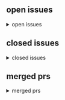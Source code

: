 <h2>open issues</h2>
<details>
<summary>open issues</summary>
<table>
<tr><td><b><a href="md/2025-04-01.43.issue.open.md" title="The.Big.Lebowski.1998.German.1040p.microHD.x264-RAIST&#10;&#10;#27&#10;&#10;9khz&#10;&#10;[Image]&#10;&#10;todo pyload&#10;&#10;preview downloading movies&#10;&#10;similar to&#10;https://github.com/distribyted/distribyted&#10;https://github.com/nwaples/rar&#10;">schlechte audioqualität</a></b><br>#43 opened on 2025-04-01 12:43 by milahu</td></tr>
<tr><td><b><a href="md/2025-03-31.42.issue.open.md" title="Harry.Potter.Movie.Collection.German.microHD.x264-RAIST&#10;&#10;    magnet:?xt=urn:btih:bb893cc581e0e64219a59079204571a24d195539&dn=Harry.Potter.Movie.Collection.German.microHD.x264-RAIST&xl=22671464022&tr=u&#10;">filme: Harry Potter (2001)</a></b><br>#42 opened on 2025-03-31 14:03 by milahu</td></tr>
<tr><td><b><a href="md/2025-03-30.41.issue.open.md" title="    magnet:?xt=urn:btih:dcbf03953799d35fc686541437e28467aa5d4bf2&dn=Animatrix.2003.German.800p.microHD.x264-RAIST&xl=2062904202&tr=udp%3A%2F%2F45.9.60.30%3A6969%2Fannounce&tr=udp%3A%2F%2F142.132.183.1&#10;">filme: The Matrix (1999)</a></b><br>#41 opened on 2025-03-30 13:36 by milahu</td></tr>
<tr><td><b><a href="md/2025-03-30.40.issue.open.md" title="aka: the brothers grimsby (2016)&#10;&#10;Der.Spion.und.sein.Bruder.2016.German.800p.microHD.x264-RAIST&#10;&#10;    magnet:?xt=urn:btih:4205f0be413637a4ae73f5dd2a44d818f6dc3d9a&dn=Der.Spion.und.sein.Bruder.2016.Germ&#10;">film: Der Spion und sein Bruder (2016)</a></b><br>#40 opened on 2025-03-30 13:35 by milahu</td></tr>
<tr><td><b><a href="md/2025-03-30.39.issue.open.md" title="continue #1&#10;&#10;todo: format magnet links, add to git&#10;&#10;source: byte.to&#10;&#10;    magnet:?xt=urn:btih:7a31429c4ec961642d6a4a36c1d5ab3fb16b1422&dn=12.Monkeys.1995.German.1080p.microHD.x264-RAIST&xl=2440594901&t&#10;">tempseeds 2</a></b><br>#39 opened on 2025-03-30 12:27 by milahu</td></tr>
<tr><td><b><a href="md/2025-03-30.38.issue.open.md" title="Orange.is.the.new.Black.Staffel.1.2013.German.microHD.x264-RAIST&#10;&#10;    magnet:?xt=urn:btih:6a6fb191e972805a41f7761ced01f84c550386ce&dn=Orange.is.the.new.Black.Staffel.1.2013.German.microHD.x264-RAIST&x&#10;">serie: Orange is the new Black (2013)</a></b><br>#38 opened on 2025-03-30 11:40 by milahu</td></tr>
<tr><td><b><a href="md/2025-03-30.37.issue.open.md" title="From-Dusk.till.Dawn.Staffel.1.2014.German.microHD.x264-RAIST&#10;&#10;    magnet:?xt=urn:btih:abbe80eed09482dbeb6e4e27ba6452f29c69e8af&dn=From-Dusk.till.Dawn.Staffel.1.2014.German.microHD.x264-RAIST&xl=935882&#10;">serie: From Dusk till Dawn (2014)</a></b><br>#37 opened on 2025-03-30 11:32 by milahu</td></tr>
<tr><td><b><a href="md/2025-03-30.36.issue.open.md" title="Forrest.Gump.1994.German.800p.microHD.x264-RAIST&#10;&#10;    magnet:?xt=urn:btih:2dffc41f24d9f91ac15e97ab68a6e7a3ba6beda7&dn=Forrest.Gump.1994.German.800p.microHD.x264-RAIST&xl=2892147441&tr=udp%3A%2F%2F45.9&#10;">film: Forrest Gump (1994)</a></b><br>#36 opened on 2025-03-30 11:03 by milahu</td></tr>
<tr><td><b><a href="md/2025-03-29.35.issue.open.md" title="Oldboy.2003.German.800p.microHD.x264-RAIST&#10;&#10;    magnet:?xt=urn:btih:1eba6b6155a42ffa752cf54d987c88a0bdcd3ca0&dn=Oldboy.2003.German.800p.microHD.x264-RAIST&xl=2264449049&tr=udp%3A%2F%2F45.9.60.30%3A696&#10;">film: Oldboy (2003)</a></b><br>#35 opened on 2025-03-29 19:58 by milahu</td></tr>
<tr><td><b><a href="md/2025-03-29.34.issue.open.md" title="Findet.Nemo.2003.German.1080p.microHD.x264-RAIST&#10;&#10;    magnet:?xt=urn:btih:d7ef9ba3cc5e197d38d29ca59a5dba2d2e4738d7&dn=Findet.Nemo.2003.German.1080p.microHD.x264-RAIST&xl=1893845733&tr=udp%3A%2F%2F45.9&#10;">film: Findet Nemo (2003)</a></b><br>#34 opened on 2025-03-29 19:21 by milahu</td></tr>
<tr><td><b><a href="md/2025-03-29.33.issue.open.md" title="Parasite.2019.German.800p.microHD.x264-RAIST&#10;&#10;    magnet:?xt=urn:btih:e5e489a48268db16c949f0783171a86bcaee4c4e&dn=Parasite.2019.German.800p.microHD.x264-RAIST&xl=2500745714&tr=udp%3A%2F%2F45.9.60.30%3&#10;">film: Parasite (2019)</a></b><br>#33 opened on 2025-03-29 17:58 by milahu</td></tr>
<tr><td><b><a href="md/2025-03-29.32.issue.open.md" title="Kill.Bill.Vol.1.2003.German.800p.microHD.x264-RAIST&#10;&#10;    magnet:?xt=urn:btih:ee7bfaabc51e92b075b15f0ce41cc5dbd208fc41&dn=Kill.Bill.Vol.1.2003.German.800p.microHD.x264-RAIST&xl=2250172475&tr=udp%3A%2F%&#10;">filme: Kill Bill (2003)</a></b><br>#32 opened on 2025-03-29 17:36 by milahu</td></tr>
<tr><td><b><a href="md/2025-03-29.31.issue.open.md" title="Fear.and.Loathing.in.Las.Vegas.DC.1998.German.800p.microHD.x264-RAIST&#10;&#10;    magnet:?xt=urn:btih:fe62599853a2f09e5b75ddbed5a0e01e38962f46&dn=Fear.and.Loathing.in.Las.Vegas.DC.1998.German.800p.microHD.x2&#10;">film: Fear and Loathing in Las Vegas (1998)</a></b><br>#31 opened on 2025-03-29 15:04 by milahu</td></tr>
<tr><td><b><a href="md/2025-03-29.30.issue.open.md" title="Men.in.Black.Movie.Collection.German.microHD.x264-RAIST&#10;&#10;    magnet:?xt=urn:btih:32fc6203ff84ec8e41191278e9d16b199f135425&dn=Men.in.Black.1997.German.1040p.microHD.x264-RAIST&xl=1827572500&tr=udp%3A%2&#10;">filme: Men In Black (1997)</a></b><br>#30 opened on 2025-03-29 14:55 by milahu</td></tr>
<tr><td><b><a href="md/2025-03-27.29.issue.open.md" title="1 TB -> 2 TB&#10;10 GBP -> 20 GBP pro monat&#10;&#10;https://pontus.feralhosting.com/milahu/Downloads/&#10;&#10;todo&#10;alle torrent file links ändern zu magnet links&#10;&#10;------------------------------------------------------&#10;">neuer server</a></b><br>#29 opened on 2025-03-27 19:22 by milahu</td></tr>
<tr><td><b><a href="md/2025-03-22.28.issue.open.md" title="Scary.Movie.Movie.Collection.German.microHD.x264-RAIST&#10;&#10;    https://erebus.feralhosting.com/milahu/Downloads/Scary.Movie.2.2001.German.1080p.microHD.x264-RAIST.torrent&#10;    https://erebus.feralhosting.&#10;">filme: Scary Movie (2000)</a></b><br>#28 opened on 2025-03-22 06:05 by milahu</td></tr>
<tr><td><b><a href="md/2025-03-21.27.issue.open.md" title="The.Big.Lebowski.1998.German.1040p.microHD.x264-RAIST&#10;&#10;schlechte audioqualität: 9 khz cutoff&#10;&#10;    magnet:?xt=urn:btih:046eed31a6936d14c447f310e8c846fc30c48ff2&dn=The.Big.Lebowski.1998.German.1040p.mi&#10;">film: The Big Lebowski (1998)</a></b><br>#27 opened on 2025-03-21 19:45 by milahu</td></tr>
<tr><td><b><a href="md/2025-03-21.26.issue.open.md" title="39.90.2007.German.800p.microHD.x264-RAIST&#10;&#10;aka: 99 Francs&#10;&#10;https://erebus.feralhosting.com/milahu/Downloads/39.90.2007.German.800p.microHD.x264-RAIST.torrent&#10;&#10;source: https://byte.to/category/MicroHD/&#10;">film: 39,90 (2007)</a></b><br>#26 opened on 2025-03-21 08:58 by milahu</td></tr>
<tr><td><b><a href="md/2025-03-21.25.issue.open.md" title="Sound.of.Freedom.2023.German.800p.microHD.x264-RAIST&#10;&#10;https://erebus.feralhosting.com/milahu/Downloads/Sound.of.Freedom.2023.German.800p.microHD.x264-RAIST.torrent&#10;&#10;source: https://byte.to/category/Mi&#10;">film: Sound of Freedom (2023)</a></b><br>#25 opened on 2025-03-21 08:56 by milahu</td></tr>
<tr><td><b><a href="md/2025-03-21.24.issue.open.md" title="Ukvali - Rap bis aufs Blut (2018)&#10;&#10;https://erebus.feralhosting.com/milahu/Downloads/Ukvali-Rap.bis.aufs.Blut-2018.torrent&#10;&#10;source: https://mygully.com/showthread.php?t=5193827&#10;&#10;-----------------------&#10;">musik: Ukvali</a></b><br>#24 opened on 2025-03-21 08:53 by milahu</td></tr>
<tr><td><b><a href="md/2025-03-21.23.issue.open.md" title="Athena.2022.German.800p.microHD.x264-RAIST&#10;&#10;https://erebus.feralhosting.com/milahu/Downloads/Athena.2022.German.800p.microHD.x264-RAIST.torrent&#10;&#10;source: https://byte.to/category/MicroHD/Athena-2022-Ge&#10;">film: Athena (2022)</a></b><br>#23 opened on 2025-03-21 08:51 by milahu</td></tr>
<tr><td><b><a href="md/2025-03-21.22.issue.open.md" title="    https://erebus.feralhosting.com/milahu/Downloads/Beavis.and.Butt-Head.German.DVDRip.x264-iND.torrent&#10;    https://erebus.feralhosting.com/milahu/Downloads/Beavis.And.Butt-Head.German.torrent&#10;&#10;sourc&#10;">serie: Beavis and Butt-Head (1993)</a></b><br>#22 opened on 2025-03-21 08:48 by milahu</td></tr>
<tr><td><b><a href="md/2025-03-20.21.issue.open.md" title="Irreversible.2002.STRAIGHT.CUT.German.DTS.DL.1080p.BluRay.x264-VECTOR&#10;&#10;https://erebus.feralhosting.com/milahu/Downloads/Irreversible.2002.STRAIGHT.CUT.German.DTS.DL.1080p.BluRay.x264-VECTOR.torrent&#10;&#10;s&#10;">film: Irreversible (2002)</a></b><br>#21 opened on 2025-03-20 18:07 by milahu</td></tr>
<tr><td><b><a href="md/2025-03-20.20.issue.open.md" title="    https://erebus.feralhosting.com/milahu/Downloads/Mike.Judges.Beavis.and.Butt-Head.S01.German.DL.720p.WEB.x264-WvF.torrent&#10;    https://erebus.feralhosting.com/milahu/Downloads/Mike.Judges.Beavis.an&#10;">serie: Mike Judge's Beavis and Butt-Head (2022)</a></b><br>#20 opened on 2025-03-20 16:54 by milahu</td></tr>
<tr><td><b><a href="md/2025-03-20.19.issue.open.md" title="    https://erebus.feralhosting.com/milahu/Downloads/American.Dad.S01.GERMAN.DL.FS.720p.WEB.H264-TSCC.torrent&#10;    https://erebus.feralhosting.com/milahu/Downloads/American.Dad.S02.GERMAN.DL.FS.720p.WE&#10;">serie: American Dad (2005)</a></b><br>#19 opened on 2025-03-20 16:19 by milahu</td></tr>
<tr><td><b><a href="md/2025-03-20.18.issue.open.md" title="    https://erebus.feralhosting.com/milahu/Downloads/Futurama.S00.GERMAN.AC3D.720p.WebDL.x264-w00t.torrent&#10;    https://erebus.feralhosting.com/milahu/Downloads/Futurama.S01.GERMAN.AAC.720p.WEB.x265-w0&#10;">serie: Futurama (1999)</a></b><br>#18 opened on 2025-03-20 09:35 by milahu</td></tr>
<tr><td><b><a href="md/2025-03-18.17.issue.open.md" title="temp seeds&#10;&#10;South.Park.S26.GERMAN.DL.720p.WEB.h264-SAUERKRAUT&#10;&#10;https://erebus.feralhosting.com/milahu/Downloads/South.Park.S26.GERMAN.DL.720p.WEB.h264-SAUERKRAUT.torrent&#10;&#10;https://erebus.feralhosting.c&#10;">serie: South Park (1997)</a></b><br>#17 opened on 2025-03-18 06:18 by milahu</td></tr>
<tr><td><b><a href="md/2025-03-18.16.issue.open.md" title="https://www.imdb.com/de/title/tt28093628&#10;&#10;via: serienfans.org&#10;&#10;Common.Side.Effects.S01.GERMAN.DL.720P.WEB.H264-WAYNE&#10;&#10;temp seed&#10;&#10;https://erebus.feralhosting.com/milahu/Downloads/Common.Side.Effects.S0&#10;">serie: Common Side Effects (2025)</a></b><br>#16 opened on 2025-03-18 05:57 by milahu</td></tr>
<tr><td><b><a href="md/2025-03-17.15.issue.open.md" title="Dopesick.S01.GERMAN.AAC.1080p.WEB.x265-w00t&#10;&#10;https://erebus.feralhosting.com/milahu/Downloads/Dopesick.S01.GERMAN.AAC.1080p.WEB.x265-w00t.torrent&#10;&#10;source: https://myboerse.bz/threads/dopesick-s01-germ&#10;">serie: Dopesick (2021)</a></b><br>#15 opened on 2025-03-17 19:28 by milahu</td></tr>
<tr><td><b><a href="md/2025-03-17.14.issue.open.md" title="https://de.wikipedia.org/wiki/Squid_Game&#10;&#10;Squid.Game.Staffel.1.2021.German.microHD.x264-RAIST&#10;&#10;temp seed&#10;todo: tonspur release&#10;&#10;https://erebus.feralhosting.com/milahu/Downloads/Squid.Game.Staffel.1.20&#10;">serie: Squid Game (2021)</a></b><br>#14 opened on 2025-03-17 14:56 by milahu</td></tr>
<tr><td><b><a href="md/2025-03-17.13.issue.open.md" title="Natural.Born.Killers.DC.1994.German.1080p.microHD.x264-RAIST&#10;&#10;2.4gb&#10;&#10;source:&#10;https://byte.to/category/MicroHD/Natural-Born-Killers-DC-1994-German-1080p-AC3-microHD-x264-RAIST-1218021.html&#10;&#10;    magnet:&#10;">film: Natural Born Killers (1994)</a></b><br>#13 opened on 2025-03-17 10:54 by milahu</td></tr>
<tr><td><b><a href="md/2025-03-16.12.issue.open.md" title="leider auch nur ein one hit wonder...&#10;Beatfabrik - Keine Liebe&#10;&#10;https://www.discogs.com/de/artist/284952-Beatfabrik&#10;&#10;torrents&#10;&#10;source: byte.to&#10;&#10;https://erebus.feralhosting.com/milahu/Downloads/Beatfab&#10;">musik: Beatfabrik</a></b><br>#12 opened on 2025-03-16 06:39 by milahu</td></tr>
<tr><td><b><a href="md/2025-03-13.11.issue.open.md" title="ich bin im knast weil ich mein buch verteilt hab&#10;&#10;Knast für Buchverteiler&#10;&#10;------------------------------------------------------------------------&#10;&#10;[Export of Github issue for milahu/deutschetorrent&#10;">pause seit 2024-12-09</a></b><br>#11 opened on 2025-03-13 18:30 by milahu</td></tr>
<tr><td><b><a href="md/2025-02-22.3.issue.open.md" title="Hello,&#10;&#10;Thanks a lot for this repos, I think what you're doing do more for the German language than you think.&#10;&#10;My children are French-German bilinguals in France and streamkiste (now down) was a poss&#10;">film, all disneys, 1937-2025</a></b><br>#3 opened on 2025-02-22 13:40 by Estebastien &#x1f4ac; 4</td></tr>
<tr><td><b><a href="md/2024-09-06.1.issue.open.md" title="diese releases sind noch nicht fertig, weil ich hab zu wenig zeit ...&#10;aber der content ist wichtig genug, dass ich ihn vorübergehend seede = temporary seeds&#10;&#10;    magnet:?xt=urn:btih:4a38208adb5f2825f&#10;">tempseeds</a></b><br>#1 opened on 2024-09-06 18:03 by milahu &#x1f4ac; 2</td></tr>
</table>
</details>
<h2>closed issues</h2>
<details>
<summary>closed issues</summary>
<table>
<tr><td><b><a href="md/2025-03-07.10.issue.closed.md" title="    magnet:?xt=urn:btih:0835aa45ab110d0e41c620038721e3cfd944f492&dn=Robin.Hood.Men.In.Tights.1993.German.Audiotrack.16khz&tr=udp%3a%2f%2f45.9.60.30%3a6969%2fannounce&tr=udp%3a%2f%2f142.132.183.104%3a6&#10;">Robin.Hood.Men.In.Tights.1993.German.Audiotrack.16khz</a></b><br>#10 opened on 2025-03-07 19:35 by milahu</td></tr>
<tr><td><b><a href="md/2025-01-28.2.issue.closed.md" title="Hi, ich suche den Film &quot;Last Exit Reno&quot; von (1996) in 1080p.&#10;&#10;vielen lieben Dank im Voraus 😄&#10;&#10;milahu commented at 2025-03-03 20:52:&#10;&#10;schreib mir&#10;milahu@gmail.com&#10;&#10;----------------------------------&#10;">Film, Last Exit Reno, 1996, 1080p x264</a></b><br>#2 opened on 2025-01-28 12:55 by geextahslex &#x1f4ac; 1</td></tr>
</table>
</details>
<h2>merged prs</h2>
<details>
<summary>merged prs</summary>
<table>
</table>
</details>

